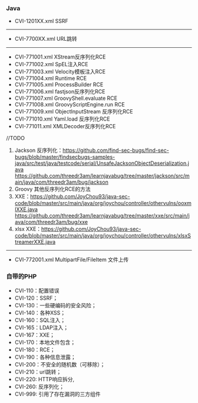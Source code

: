 ### Java
- CVI-1201XX.xml    SSRF
----
- CVI-7700XX.xml    URL跳转
----
- CVI-771001.xml    XStream反序列化RCE
- CVI-771002.xml    SpEL注入RCE
- CVI-771003.xml    Velocity模板注入RCE
- CVI-771004.xml    Runtime RCE
- CVI-771005.xml    ProcessBuilder RCE
- CVI-771006.xml    fastjson反序列化RCE
- CVI-771007.xml    GroovyShell.evaluate RCE
- CVI-771008.xml    GroovyScriptEngine.run RCE
- CVI-771009.xml    ObjectInputStream 反序列化RCE
- CVI-771010.xml    Yaml.load 反序列化RCE
- CVI-771011.xml    XMLDecoder反序列化RCE

//TODO 
1. Jackson 反序列化：https://github.com/find-sec-bugs/find-sec-bugs/blob/master/findsecbugs-samples-java/src/test/java/testcode/serial/UnsafeJacksonObjectDeserialization.java
https://github.com/threedr3am/learnjavabug/tree/master/jackson/src/main/java/com/threedr3am/bug/jackson
2. Groovy 其他反序列化RCE的方法
3. XXE：https://github.com/JoyChou93/java-sec-code/blob/master/src/main/java/org/joychou/controller/othervulns/ooxmlXXE.java
https://github.com/threedr3am/learnjavabug/tree/master/xxe/src/main/java/com/threedr3am/bug/xxe
4. xlsx XXE：https://github.com/JoyChou93/java-sec-code/blob/master/src/main/java/org/joychou/controller/othervulns/xlsxStreamerXXE.java


----
- CVI-772001.xml    MultipartFile/FileItem 文件上传


### 自带的PHP
- CVI-110：配置错误
- CVI-120：SSRF；
- CVI-130：一些硬编码的安全风险；
- CVI-140：各种XSS；
- CVI-160：SQL注入；
- CVI-165：LDAP注入；
- CVI-167：XXE；
- CVI-170：本地文件包含；
- CVI-180：RCE；
- CVI-190：各种信息泄露；
- CVI-200：不安全的随机数（可移除）；
- CVI-210：url跳转；
- CVI-220: HTTP响应拆分,
- CVI-260: 反序列化；
- CVI-999: 引用了存在漏洞的三方组件
